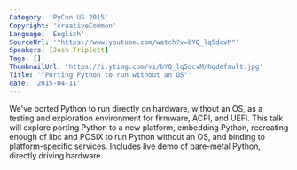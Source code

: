 ```yaml
---
Category: 'PyCon US 2015'
Copyright: 'creativeCommon'
Language: 'English'
SourceUrl: '"https://www.youtube.com/watch?v=bYQ_lq5dcvM"'
Speakers: [Josh Triplett]
Tags: []
ThumbnailUrl: 'https://i.ytimg.com/vi/bYQ_lq5dcvM/hqdefault.jpg'
Title: '"Porting Python to run without an OS"'
date: '2015-04-11'
---
```

We've ported Python to run directly on hardware, without an OS, as a testing and exploration environment for firmware, ACPI, and UEFI. This talk will explore porting Python to a new platform, embedding Python, recreating enough of libc and POSIX to run Python without an OS, and binding to platform-specific services. Includes live demo of bare-metal Python, directly driving hardware.


